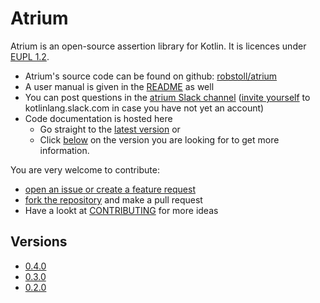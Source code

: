 # Atrium
Atrium is an open-source assertion library for Kotlin.
It is licences under [EUPL 1.2](https://joinup.ec.europa.eu/collection/eupl/eupl-text-11-12).
- Atrium's source code can be found on github: [robstoll/atrium](https://github.com/robstoll/atrium)
- A user manual is given in the [README](https://github.com/robstoll/atrium/blob/master/README.md) as well
- You can post questions in the [atrium Slack channel](https://kotlinlang.slack.com/messages/C887ZKGCQ) 
  ([invite yourself](http://slack.kotlinlang.org/) to kotlinlang.slack.com in case you have not yet an account)
- Code documentation is hosted here 
  - Go straight to the [latest version](./latest#/doc) or
  - Click [below](#versions) on the version you are looking for to get more information.


You are very welcome to contribute:
- [open an issue or create a feature request](https://github.com/robstoll/atrium/issues/new)
- [fork the repository](https://github.com/robstoll/atrium#fork-destination-box) and make a pull request
- Have a lookt at [CONTRIBUTING](https://github.com/robstoll/atrium/blob/master/.github/CONTRIBUTING.md) for more ideas

## Versions

- [0.4.0](0.4.0)
- [0.3.0](0.3.0)
- [0.2.0](0.2.0)